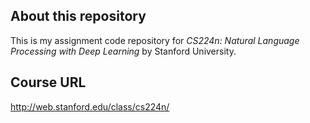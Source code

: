 ## About this repository
This is my assignment code repository for *CS224n: Natural Language Processing with Deep Learning* by Stanford University.

## Course URL
http://web.stanford.edu/class/cs224n/